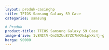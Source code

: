 ```yaml
---
layout: produk-casinghp
title: TFIOS Samsung Galaxy S9 Case
categories: samsung

# Produk
product-title: TFIOS Samsung Galaxy S9 Case
image-drive: 1v8NItV-Qm2SZUu87ZC7NKNxLpkXc4j-g
harga: 90000
---
```

